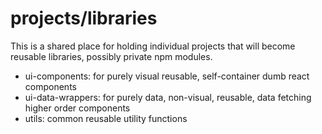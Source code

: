 # projects/libraries
This is a shared place for holding individual projects that will become reusable libraries, possibly
private npm modules.

* ui-components: for purely visual reusable, self-container dumb react components
* ui-data-wrappers: for purely data, non-visual, reusable, data fetching higher order components
* utils: common reusable utility functions
